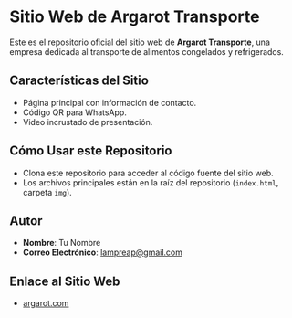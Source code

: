 # Sitio Web de Argarot Transporte

Este es el repositorio oficial del sitio web de **Argarot Transporte**, una empresa dedicada al transporte de alimentos congelados y refrigerados.

## Características del Sitio
- Página principal con información de contacto.
- Código QR para WhatsApp.
- Video incrustado de presentación.

## Cómo Usar este Repositorio
- Clona este repositorio para acceder al código fuente del sitio web.
- Los archivos principales están en la raíz del repositorio (`index.html`, carpeta `img`).

## Autor
- **Nombre**: Tu Nombre
- **Correo Electrónico**: lampreap@gmail.com

## Enlace al Sitio Web
- [argarot.com](http://argarot.com)
